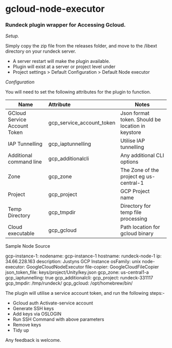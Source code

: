 # gcloud-node-executor

### Rundeck plugin wrapper for Accessing Gcloud.



*Setup.*

Simply copy the zip file from the releases folder, and move to the /libext directory on your rundeck server.

- A server restart will make the plugin available.
- Plugin will exist at a server or project level under 
- Project settings > Default Configuration > Default Node executor



*Configuration*

You will need to set the following attributes for the plugin to function.

| Name                         | Attribute                 | Notes                                             |
| ---------------------------- | :------------------------ | ------------------------------------------------- |
| GCloud Service Account Token | gcp_service_account_token | Json format token. Should be location in keystore |
| IAP Tunnelling               | gcp_iaptunnelling         | Utilise IAP tunnelling                            |
| Additional command line      | gcp_additionalcli         | Any additional CLI options                        |
| Zone                         | gcp_zone                  | The Zone of the project eg us-central-1           |
| Project                      | gcp_project               | GCP Project name                                  |
| Temp Directory               | gcp_tmpdir                | Directory for temp file processing                |
| Cloud executable             | gcp_gcloud                | Path location for gcloud binary                   |


Sample Node Source 

gcp-instance-1:
 nodename: gcp-instance-1
 hostname: rundeck-node-1
 ip: 34.66.228.163
 description: Justyns GCP Instance
 osFamily: unix
 node-executor: GoogleCloudNodeExecutor
 file-copier: GoogleCloudFileCopier
 json_token_file: keys/project/Unity/key.json
 gcp_zone: us-central1-a
 gcp_iaptunnelling: true
 gcp_additionalcli:
 gcp_project: rundeck-331117
 gcp_tmpdir: /tmp/rundeck/
 gcp_gcloud: /opt/homebrew/bin/



The plugin will utilise a service account token, and run the following steps:-

- Gcloud auth Activate-service account
- Generate SSH keys
- Add keys via OSLOGIN
- Run SSH Command with above parameters
- Remove keys
- Tidy up



Any feedback is welcome.




